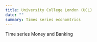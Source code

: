 ```yaml
---
title: University College London (UCL)
date: ""
summary: Times series economtrics
---
```


Time series
Money and Banking


  
